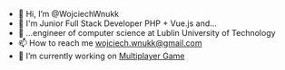 - 👋 Hi, I’m @WojciechWnukk
- 👀 I'm Junior Full Stack Developer PHP + Vue.js and...
- 🌱 ...engineer of computer science at Lublin University of Technology
- 📫 How to reach me wojciech.wnukk@gmail.com
- 🔭 I’m currently working on [Multiplayer Game](https://github.com/WojciechWnukk/multiplayerGame)
<!---
WojciechWnukk/WojciechWnukk is a ✨ special ✨ repository because its `README.md` (this file) appears on your GitHub profile.
You can click the Preview link to take a look at your changes.
--->
